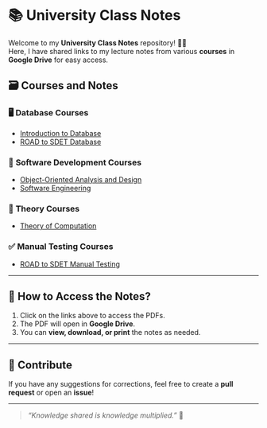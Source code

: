 # 📚 University Class Notes

Welcome to my **University Class Notes** repository! 📖✨  
Here, I have shared links to my lecture notes from various **courses** in **Google Drive** for easy access.

## 🗃️ Courses and Notes

### 🖥️ **Database Courses**
- [Introduction to Database](https://drive.google.com/file/d/1wamGU4LiZ1vdrZwMcYCF7JmQv5pqGU9v/view?usp=sharing)
- [ROAD to SDET Database](https://drive.google.com/file/d/1wv8bA_00OVXXT34kavANYGmRiaqVV0NY/view?usp=sharing)

### 🔧 **Software Development Courses**
- [Object-Oriented Analysis and Design](https://drive.google.com/file/d/1-zyqgrTCRzHCGG8ljbdtjh8ekyzxHxZm/view?usp=sharing)
- [Software Engineering](https://drive.google.com/file/d/10SgwhGzq4AARitJrFFyUwPHdFGAHyWg_/view?usp=sharing)

### 🧠 **Theory Courses**
- [Theory of Computation](https://drive.google.com/file/d/1Sh_nXVVHX3pGhE8Z_b8-rnkMNoUB0D2k/view?usp=sharing)

### ✅ **Manual Testing Courses**
- [ROAD to SDET Manual Testing](https://drive.google.com/file/d/1Nx9Ok7eRaqP6udlEKVGp9V9M6gvBMeQA/view?usp=sharing)

---

## 📌 How to Access the Notes?
1. Click on the links above to access the PDFs.
2. The PDF will open in **Google Drive**.
3. You can **view, download, or print** the notes as needed.

---

## 📢 Contribute
If you have any suggestions for corrections, feel free to create a **pull request** or open an **issue**!

---

> _“Knowledge shared is knowledge multiplied.”_ 🚀
